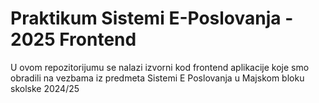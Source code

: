 # Praktikum Sistemi E-Poslovanja - 2025 Frontend

U ovom repozitorijumu se nalazi izvorni kod frontend aplikacije koje smo obradili na vezbama iz predmeta Sistemi E Poslovanja u Majskom bloku skolske 2024/25
